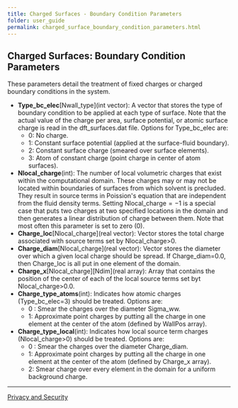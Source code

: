 ```yaml
---
title: Charged Surfaces - Boundary Condition Parameters
folder: user_guide
permalink: charged_surface_boundary_condition_parameters.html
---
```


## Charged Surfaces: Boundary Condition Parameters

These parameters detail the treatment of fixed charges or charged boundary conditions in the system.

*   **Type_bc_elec**[Nwall_type](int vector): A vector that stores the type of boundary condition to be applied at each type of surface. Note that the actual value of the charge per area, surface potential, or atomic surface charge is read in the dft_surfaces.dat file. Options for Type_bc_elec are:
    *   0: No charge.
    *   1: Constant surface potential (applied at the surface-fluid boundary).
    *   2: Constant surface charge (smeared over surface elements).
    *   3: Atom of constant charge (point charge in center of atom surfaces).
*   **Nlocal_charge**(int): The number of local volumetric charges that exist within the computational domain. These charges may or may not be located within boundaries of surfaces from which solvent is precluded. They result in source terms in Poission's equation that are independent from the fluid density terms. Setting Nlocal_charge$=-1$ is a special case that puts two charges at two specified locations in the domain and then generates a linear distribution of charge between them. Note that most often this parameter is set to zero (0).
*   **Charge_loc**[Nlocal_charge](real vector): Vector stores the total charge associated with source terms set by Nlocal_charge>0.
*   **Charge_diam**[Nlocal_charge](real vector): Vector stores the diameter over which a given local charge should be spread. If Charge_diam=0.0, then Charge_loc is all put in one element of the domain.
*   **Charge_x**[Nlocal_charge][Ndim](real array): Array that contains the position of the center of each of the local source terms set byt Nlocal_charge>0.0\.
*   **Charge_type_atoms**(int): Indicates how atomic charges (Type_bc_elec=3) should be treated. Options are:
    *   0 : Smear the charges over the diameter Sigma_ww.
    *   1: Approximate point charges by putting all the charge in one element at the center of the atom (defined by WallPos array).
*   **Charge_type_local**(int): Indicates how local source term charges (Nlocal_charge>0) should be treated. Options are:
    *   0 : Smear the charges over the diameter Charge_diam.
    *   1: Approximate point charges by putting all the charge in one element at the center of the atom (defined by Charge_x array).
    *   2: Smear charge over every element in the domain for a uniform background charge.
    
***

<a href="http://www.sandia.gov/general/privacy-security/index.html">Privacy and Security</a> 